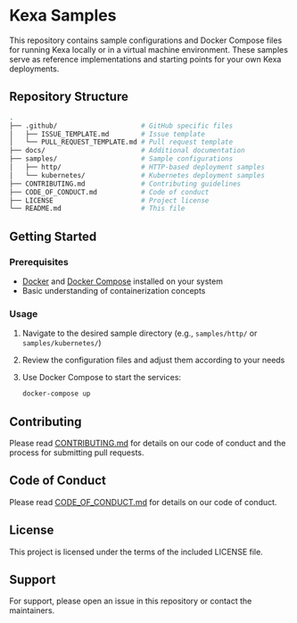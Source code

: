 # Kexa Samples

This repository contains sample configurations and Docker Compose files for running Kexa locally or in a virtual machine environment. These samples serve as reference implementations and starting points for your own Kexa deployments.

## Repository Structure

```bash
.
├── .github/                     # GitHub specific files
│   ├── ISSUE_TEMPLATE.md        # Issue template
│   └── PULL_REQUEST_TEMPLATE.md # Pull request template
├── docs/                        # Additional documentation
├── samples/                     # Sample configurations
│   ├── http/                    # HTTP-based deployment samples
│   └── kubernetes/              # Kubernetes deployment samples
├── CONTRIBUTING.md              # Contributing guidelines
├── CODE_OF_CONDUCT.md           # Code of conduct
├── LICENSE                      # Project license
└── README.md                    # This file
```

## Getting Started

### Prerequisites

- [Docker](https://docs.docker.com/engine/install/) and [Docker Compose](https://docs.docker.com/compose/install/) installed on your system
- Basic understanding of containerization concepts

### Usage

1. Navigate to the desired sample directory (e.g., `samples/http/` or `samples/kubernetes/`)
2. Review the configuration files and adjust them according to your needs
3. Use Docker Compose to start the services:

   ```bash
   docker-compose up
   ```

## Contributing

Please read [CONTRIBUTING.md](CONTRIBUTING.md) for details on our code of conduct and the process for submitting pull requests.

## Code of Conduct

Please read [CODE_OF_CONDUCT.md](CODE_OF_CONDUCT.md) for details on our code of conduct.

## License

This project is licensed under the terms of the included LICENSE file.

## Support

For support, please open an issue in this repository or contact the maintainers.
